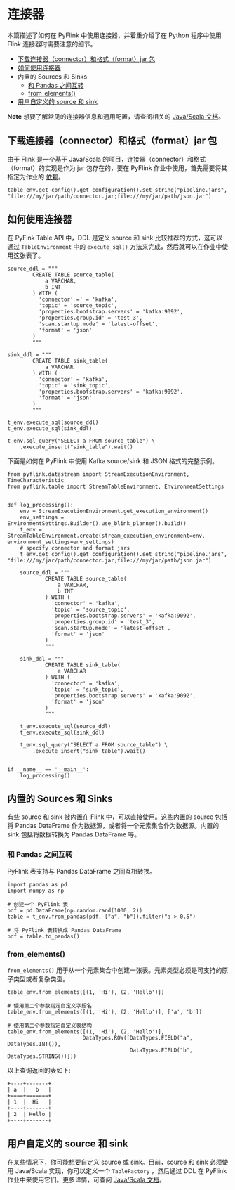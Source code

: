# 连接器

本篇描述了如何在 PyFlink 中使用连接器，并着重介绍了在 Python 程序中使用 Flink 连接器时需要注意的细节。

- [下载连接器（connector）和格式（format）jar 包](https://ci.apache.org/projects/flink/flink-docs-release-1.12/zh/dev/python/table-api-users-guide/python_table_api_connectors.html#下载连接器connector和格式formatjar-包)
- [如何使用连接器](https://ci.apache.org/projects/flink/flink-docs-release-1.12/zh/dev/python/table-api-users-guide/python_table_api_connectors.html#如何使用连接器)
- 内置的 Sources 和 Sinks
  - [和 Pandas 之间互转](https://ci.apache.org/projects/flink/flink-docs-release-1.12/zh/dev/python/table-api-users-guide/python_table_api_connectors.html#和-pandas-之间互转)
  - [from_elements()](https://ci.apache.org/projects/flink/flink-docs-release-1.12/zh/dev/python/table-api-users-guide/python_table_api_connectors.html#from_elements)
- [用户自定义的 source 和 sink](https://ci.apache.org/projects/flink/flink-docs-release-1.12/zh/dev/python/table-api-users-guide/python_table_api_connectors.html#用户自定义的-source-和-sink)

**Note** 想要了解常见的连接器信息和通用配置，请查阅相关的 [Java/Scala 文档](https://ci.apache.org/projects/flink/flink-docs-release-1.12/zh/dev/table/connectors/)。

## 下载连接器（connector）和格式（format）jar 包

由于 Flink 是一个基于 Java/Scala 的项目，连接器（connector）和格式（format）的实现是作为 jar 包存在的，要在 PyFlink 作业中使用，首先需要将其指定为作业的 [依赖](https://ci.apache.org/projects/flink/flink-docs-release-1.12/zh/dev/python/table-api-users-guide/dependency_management.html)。

```
table_env.get_config().get_configuration().set_string("pipeline.jars", "file:///my/jar/path/connector.jar;file:///my/jar/path/json.jar")
```

## 如何使用连接器

在 PyFink Table API 中，DDL 是定义 source 和 sink 比较推荐的方式，这可以通过 `TableEnvironment` 中的 `execute_sql()` 方法来完成，然后就可以在作业中使用这张表了。

```
source_ddl = """
        CREATE TABLE source_table(
            a VARCHAR,
            b INT
        ) WITH (
          'connector' =' = 'kafka',
          'topic' = 'source_topic',
          'properties.bootstrap.servers' = 'kafka:9092',
          'properties.group.id' = 'test_3',
          'scan.startup.mode' = 'latest-offset',
          'format' = 'json'
        )
        """

sink_ddl = """
        CREATE TABLE sink_table(
            a VARCHAR
        ) WITH (
          'connector' = 'kafka',
          'topic' = 'sink_topic',
          'properties.bootstrap.servers' = 'kafka:9092',
          'format' = 'json'
        )
        """

t_env.execute_sql(source_ddl)
t_env.execute_sql(sink_ddl)

t_env.sql_query("SELECT a FROM source_table") \
    .execute_insert("sink_table").wait()
```

下面是如何在 PyFlink 中使用 Kafka source/sink 和 JSON 格式的完整示例。

```
from pyflink.datastream import StreamExecutionEnvironment, TimeCharacteristic
from pyflink.table import StreamTableEnvironment, EnvironmentSettings


def log_processing():
    env = StreamExecutionEnvironment.get_execution_environment()
    env_settings = EnvironmentSettings.Builder().use_blink_planner().build()
    t_env = StreamTableEnvironment.create(stream_execution_environment=env, environment_settings=env_settings)
    # specify connector and format jars
    t_env.get_config().get_configuration().set_string("pipeline.jars", "file:///my/jar/path/connector.jar;file:///my/jar/path/json.jar")
    
    source_ddl = """
            CREATE TABLE source_table(
                a VARCHAR,
                b INT
            ) WITH (
              'connector' = 'kafka',
              'topic' = 'source_topic',
              'properties.bootstrap.servers' = 'kafka:9092',
              'properties.group.id' = 'test_3',
              'scan.startup.mode' = 'latest-offset',
              'format' = 'json'
            )
            """

    sink_ddl = """
            CREATE TABLE sink_table(
                a VARCHAR
            ) WITH (
              'connector' = 'kafka',
              'topic' = 'sink_topic',
              'properties.bootstrap.servers' = 'kafka:9092',
              'format' = 'json'
            )
            """

    t_env.execute_sql(source_ddl)
    t_env.execute_sql(sink_ddl)

    t_env.sql_query("SELECT a FROM source_table") \
        .execute_insert("sink_table").wait()


if __name__ == '__main__':
    log_processing()
```

## 内置的 Sources 和 Sinks

有些 source 和 sink 被内置在 Flink 中，可以直接使用。这些内置的 source 包括将 Pandas DataFrame 作为数据源，或者将一个元素集合作为数据源。内置的 sink 包括将数据转换为 Pandas DataFrame 等。

### 和 Pandas 之间互转

PyFlink 表支持与 Pandas DataFrame 之间互相转换。

```
import pandas as pd
import numpy as np

# 创建一个 PyFlink 表
pdf = pd.DataFrame(np.random.rand(1000, 2))
table = t_env.from_pandas(pdf, ["a", "b"]).filter("a > 0.5")

# 将 PyFlink 表转换成 Pandas DataFrame
pdf = table.to_pandas()
```

### from_elements()

`from_elements()` 用于从一个元素集合中创建一张表。元素类型必须是可支持的原子类型或者复杂类型。

```
table_env.from_elements([(1, 'Hi'), (2, 'Hello')])

# 使用第二个参数指定自定义字段名
table_env.from_elements([(1, 'Hi'), (2, 'Hello')], ['a', 'b'])

# 使用第二个参数指定自定义表结构
table_env.from_elements([(1, 'Hi'), (2, 'Hello')],
                        DataTypes.ROW([DataTypes.FIELD("a", DataTypes.INT()),
                                       DataTypes.FIELD("b", DataTypes.STRING())]))
```

以上查询返回的表如下:

```
+----+-------+
| a  |   b   |
+====+=======+
| 1  |  Hi   |
+----+-------+
| 2  | Hello |
+----+-------+
```

## 用户自定义的 source 和 sink

在某些情况下，你可能想要自定义 source 或 sink。目前，source 和 sink 必须使用 Java/Scala 实现，你可以定义一个 `TableFactory` ，然后通过 DDL 在 PyFlink 作业中来使用它们。更多详情，可查阅 [Java/Scala 文档](https://ci.apache.org/projects/flink/flink-docs-release-1.12/zh/dev/table/sourceSinks.html)。